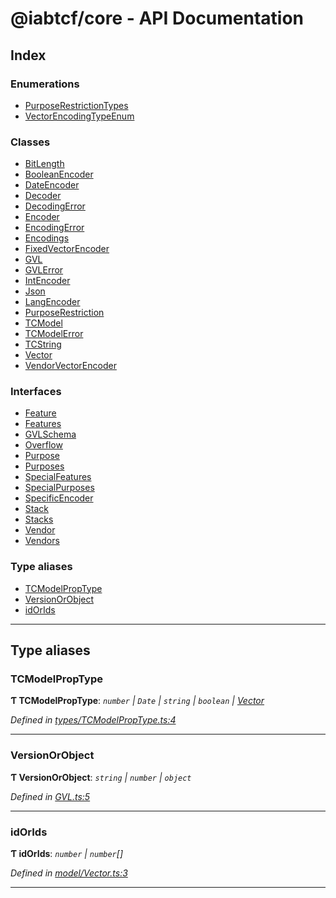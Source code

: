 
#  @iabtcf/core - API Documentation

## Index

### Enumerations

* [PurposeRestrictionTypes](enums/purposerestrictiontypes.md)
* [VectorEncodingTypeEnum](enums/vectorencodingtypeenum.md)

### Classes

* [BitLength](classes/bitlength.md)
* [BooleanEncoder](classes/booleanencoder.md)
* [DateEncoder](classes/dateencoder.md)
* [Decoder](classes/decoder.md)
* [DecodingError](classes/decodingerror.md)
* [Encoder](classes/encoder.md)
* [EncodingError](classes/encodingerror.md)
* [Encodings](classes/encodings.md)
* [FixedVectorEncoder](classes/fixedvectorencoder.md)
* [GVL](classes/gvl.md)
* [GVLError](classes/gvlerror.md)
* [IntEncoder](classes/intencoder.md)
* [Json](classes/json.md)
* [LangEncoder](classes/langencoder.md)
* [PurposeRestriction](classes/purposerestriction.md)
* [TCModel](classes/tcmodel.md)
* [TCModelError](classes/tcmodelerror.md)
* [TCString](classes/tcstring.md)
* [Vector](classes/vector.md)
* [VendorVectorEncoder](classes/vendorvectorencoder.md)

### Interfaces

* [Feature](interfaces/feature.md)
* [Features](interfaces/features.md)
* [GVLSchema](interfaces/gvlschema.md)
* [Overflow](interfaces/overflow.md)
* [Purpose](interfaces/purpose.md)
* [Purposes](interfaces/purposes.md)
* [SpecialFeatures](interfaces/specialfeatures.md)
* [SpecialPurposes](interfaces/specialpurposes.md)
* [SpecificEncoder](interfaces/specificencoder.md)
* [Stack](interfaces/stack.md)
* [Stacks](interfaces/stacks.md)
* [Vendor](interfaces/vendor.md)
* [Vendors](interfaces/vendors.md)

### Type aliases

* [TCModelPropType](#tcmodelproptype)
* [VersionOrObject](#versionorobject)
* [idOrIds](#idorids)

---

## Type aliases

<a id="tcmodelproptype"></a>

###  TCModelPropType

**Ƭ TCModelPropType**: *`number` \| `Date` \| `string` \| `boolean` \| [Vector](classes/vector.md)*

*Defined in [types/TCModelPropType.ts:4](https://github.com/chrispaterson/iabtcf-es/blob/d162d92/modules/core/src/types/TCModelPropType.ts#L4)*

___
<a id="versionorobject"></a>

###  VersionOrObject

**Ƭ VersionOrObject**: *`string` \| `number` \| `object`*

*Defined in [GVL.ts:5](https://github.com/chrispaterson/iabtcf-es/blob/d162d92/modules/core/src/GVL.ts#L5)*

___
<a id="idorids"></a>

###  idOrIds

**Ƭ idOrIds**: *`number` \| `number`[]*

*Defined in [model/Vector.ts:3](https://github.com/chrispaterson/iabtcf-es/blob/d162d92/modules/core/src/model/Vector.ts#L3)*

___

